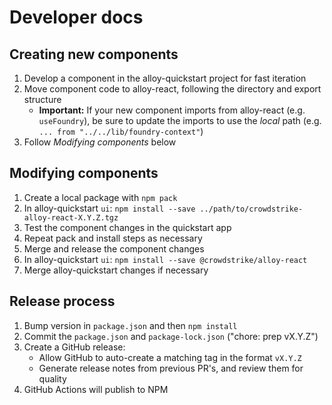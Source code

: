 # Developer docs

## Creating new components

1. Develop a component in the alloy-quickstart project for fast iteration
1. Move component code to alloy-react, following the directory and export structure
   - **Important:** If your new component imports from alloy-react (e.g. `useFoundry`), be sure to update the imports to use the _local_ path (e.g. `... from "../../lib/foundry-context"`)
1. Follow _Modifying components_ below

## Modifying components

1. Create a local package with `npm pack`
1. In alloy-quickstart `ui`: `npm install --save ../path/to/crowdstrike-alloy-react-X.Y.Z.tgz`
1. Test the component changes in the quickstart app
1. Repeat pack and install steps as necessary
1. Merge and release the component changes
1. In alloy-quickstart `ui`: `npm install --save @crowdstrike/alloy-react`
1. Merge alloy-quickstart changes if necessary

## Release process

1. Bump version in `package.json` and then `npm install`
1. Commit the `package.json` and `package-lock.json` ("chore: prep vX.Y.Z")
1. Create a GitHub release:
   - Allow GitHub to auto-create a matching tag in the format `vX.Y.Z`
   - Generate release notes from previous PR's, and review them for quality
1. GitHub Actions will publish to NPM
